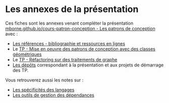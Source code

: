 # Les annexes de la présentation

Ces fiches sont les annexes venant compléter la présentation [mborne.github.io/cours-patron-conception - Les patrons de conception](../#2) avec :

* [Les références - bibliographie et ressources en lignes](references.md)
* Le [TP - Mise en oeuvre des patrons de conception avec des classes géométriques](tp-geometry/index.md)
* Le [TP - Réfactoring sur des traitements de graphe](tp-graph/index.md)
* [Les dépôts](depots.md) correspondant à la présentation et aux projets de démarrage des TP.

Vous retrouverez aussi les notes sur :

* [Les spécificités des langages](specificites-langages.md)
* [Les outils de gestion des dépendances](dependances.md)
